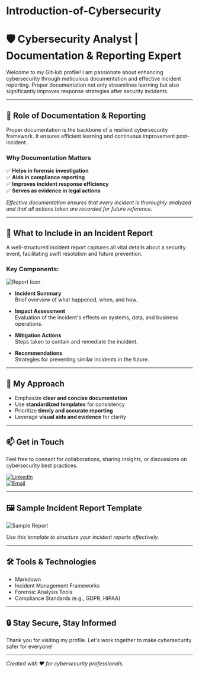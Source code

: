 # Introduction-of-Cybersecurity
# 🛡️ Cybersecurity Analyst | Documentation & Reporting Expert

Welcome to my GitHub profile! I am passionate about enhancing cybersecurity through meticulous documentation and effective incident reporting. Proper documentation not only streamlines learning but also significantly improves response strategies after security incidents.

---

## 🚨 Role of Documentation & Reporting

Proper documentation is the backbone of a resilient cybersecurity framework. It ensures efficient learning and continuous improvement post-incident.

### Why Documentation Matters

✅ **Helps in forensic investigation**  
✅ **Aids in compliance reporting**  
✅ **Improves incident response efficiency**  
✅ **Serves as evidence in legal actions**  

*Effective documentation ensures that every incident is thoroughly analyzed and that all actions taken are recorded for future reference.*

---

## 📝 What to Include in an Incident Report

A well-structured incident report captures all vital details about a security event, facilitating swift resolution and future prevention.

### Key Components:

![Report Icon](https://img.icons8.com/ios/50/000000/report-card.png)

- **Incident Summary**  
  Brief overview of what happened, when, and how.

- **Impact Assessment**  
  Evaluation of the incident's effects on systems, data, and business operations.

- **Mitigation Actions**  
  Steps taken to contain and remediate the incident.

- **Recommendations**  
  Strategies for preventing similar incidents in the future.

---

## 🎯 My Approach

- Emphasize **clear and concise documentation**  
- Use **standardized templates** for consistency  
- Prioritize **timely and accurate reporting**  
- Leverage **visual aids and evidence** for clarity

---

## 📫 Get in Touch

Feel free to connect for collaborations, sharing insights, or discussions on cybersecurity best practices.

[![LinkedIn](https://img.icons8.com/ios/50/000000/linkedin.png)](https://linkedin.com/in/yourprofile)  
[![Email](https://img.icons8.com/ios/50/000000/new-post.png)](mailto:your.email@example.com)  

---

## 🖼️ Sample Incident Report Template

![Sample Report](https://images.unsplash.com/photo-1607132531244-2a0b7b7e4f7b?ixlib=rb-4.0.3&auto=format&fit=crop&w=800&q=80)

*Use this template to structure your incident reports effectively.*

---

## 🛠️ Tools & Technologies

- Markdown
- Incident Management Frameworks
- Forensic Analysis Tools
- Compliance Standards (e.g., GDPR, HIPAA)

---

## 🔒 Stay Secure, Stay Informed

Thank you for visiting my profile. Let's work together to make cybersecurity safer for everyone!

---

*Created with ❤️ for cybersecurity professionals.*
